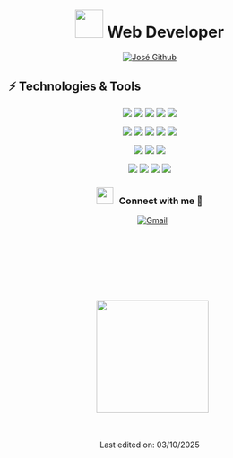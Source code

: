 
<h1 align="center"> <img src = "https://user-images.githubusercontent.com/63050133/156777293-72a6e681-2582-4a9d-ad92-09d1181d47c7.gif" width = 50px height=50px /> Web Developer</h1>
<p align="center">
<a href="https://github.com/JoseLuis21"><img src="https://readme-typing-svg.herokuapp.com?font=Lilita+One&size=35&pause=1000&center=true&vCenter=true&width=435&lines=%2B10++years+coding+experience;Always+learning+new+tech" alt="José Github" /></a>
</p>



## ⚡ Technologies & Tools

<p align="center">
  <img src="https://img.shields.io/badge/Lang-Golang-informational?style=for-the-badge&logo=go&logoColor=white&color=00ADD8" />
  <img src="https://img.shields.io/badge/Lang-PHP-informational?style=for-the-badge&logo=php&logoColor=white&color=777BB4" />
  <img src="https://img.shields.io/badge/Lang-JavaScript-informational?style=for-the-badge&logo=javascript&logoColor=white&color=F7DF1E" />
  <img src="https://img.shields.io/badge/Lang-TypeScript-informational?style=for-the-badge&logo=typescript&logoColor=white&color=3178C6" />
  <img src="https://img.shields.io/badge/Shell-Bash-informational?style=for-the-badge&logo=gnu-bash&logoColor=white&color=4EAA25" />
</p>

<p align="center">
  <img src="https://img.shields.io/badge/Tool-Git-informational?style=for-the-badge&logo=git&logoColor=white&color=F05032" />
  <img src="https://img.shields.io/badge/Tool-Docker-informational?style=for-the-badge&logo=docker&logoColor=white&color=2496ED" />
  <img src="https://img.shields.io/badge/Tool-AWS-informational?style=for-the-badge&logo=icloud&logoColor=white&color=232F3E" />
  <img src="https://img.shields.io/badge/Tool-Cloudflare-informational?style=for-the-badge&logo=cloudflare&logoColor=white&color=F38020" />
  <img src="https://img.shields.io/badge/Queue-RabbitMQ-informational?style=for-the-badge&logo=rabbitmq&logoColor=white&color=FF6600" />
</p>

<p align="center">
  <img src="https://img.shields.io/badge/API-Twilio-informational?style=for-the-badge&logo=twilio&logoColor=white&color=F22F46" />
  <img src="https://img.shields.io/badge/API-SendGrid-informational?style=for-the-badge&logo=sendgrid&logoColor=white&color=008CDD" />
  <img src="https://img.shields.io/badge/API-HubSpot-informational?style=for-the-badge&logo=hubspot&logoColor=white&color=FF7A59" />
</p>

<p align="center">
  <img src="https://img.shields.io/badge/DB-MySQL-informational?style=for-the-badge&logo=mysql&logoColor=white&color=4479A1" />
  <img src="https://img.shields.io/badge/DB-PostgreSQL-informational?style=for-the-badge&logo=postgresql&logoColor=white&color=4169E1" />
  <img src="https://img.shields.io/badge/DB-MongoDB-informational?style=for-the-badge&logo=mongodb&logoColor=white&color=47A248" />
  <img src="https://img.shields.io/badge/DB-Redis-informational?style=for-the-badge&logo=redis&logoColor=white&color=DC382D" />
</p>

<h3 align="center" > <img src="https://media.giphy.com/media/iY8CRBdQXODJSCERIr/giphy.gif" width="30" height="30" style="margin-right: 10px;">Connect with me 🤝 </h3>



 <div align="center"  class="icons-social" style="margin-left: 10px; margin-bottom:50px;">
   <a href="mailto:josephluihs@gmail.com"><img alt="Gmail" title="José Gmail" src="https://img.shields.io/badge/Gmail-D14836?style=for-the-badge&logo=gmail&logoColor=white"></a>
</div>
<br/>
<br/>


 <div align="center"  class="icons-social" style="margin-left: 10px; margin-top:50px;">
<a href="https://github.com/JoseLuis21/github-readme-stats">
  <img height=200 align="center" src="https://github-readme-stats.vercel.app/api?username=joseluis21&show_icons=true&theme=dracula" />
</a>
  </div>
  <br/>
  <br/>

<p align="center">
Last edited on: 03/10/2025
</p>
